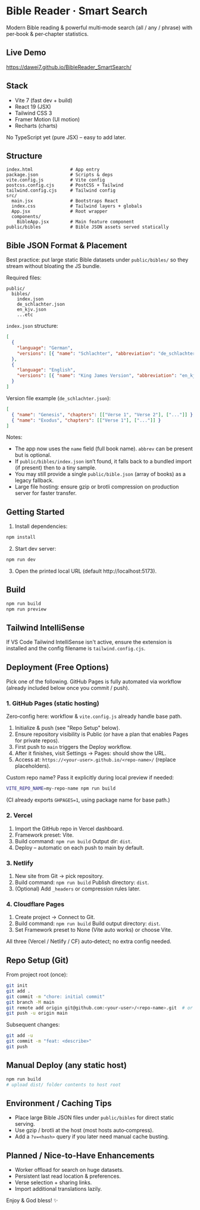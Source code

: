 # Bible Reader · Smart Search

Modern Bible reading & powerful multi‑mode search (all / any / phrase) with per‑book & per‑chapter statistics.

## Live Demo

https://dawei7.github.io/BibleReader_SmartSearch/

## Stack

- Vite 7 (fast dev + build)
- React 19 (JSX)
- Tailwind CSS 3
- Framer Motion (UI motion)
- Recharts (charts)

No TypeScript yet (pure JSX) – easy to add later.

## Structure

```
index.html              # App entry
package.json            # Scripts & deps
vite.config.js          # Vite config
postcss.config.cjs      # PostCSS + Tailwind
tailwind.config.cjs     # Tailwind config
src/
  main.jsx              # Bootstraps React
  index.css             # Tailwind layers + globals
  App.jsx               # Root wrapper
  components/
    BibleApp.jsx        # Main feature component
public/bibles           # Bible JSON assets served statically
```

## Bible JSON Format & Placement

Best practice: put large static Bible datasets under `public/bibles/` so they stream without bloating the JS bundle.

Required files:

```
public/
  bibles/
    index.json
    de_schlachter.json
    en_kjv.json
    ...etc
```

`index.json` structure:

```json
[
  {
    "language": "German",
    "versions": [{ "name": "Schlachter", "abbreviation": "de_schlachter" }]
  },
  {
    "language": "English",
    "versions": [{ "name": "King James Version", "abbreviation": "en_kjv" }]
  }
]
```

Version file example (`de_schlachter.json`):

```json
[
  { "name": "Genesis", "chapters": [["Verse 1", "Verse 2"], ["..."]] },
  { "name": "Exodus", "chapters": [["Verse 1"], ["..."]] }
]
```

Notes:

- The app now uses the `name` field (full book name). `abbrev` can be present but is optional.
- If `public/bibles/index.json` isn’t found, it falls back to a bundled import (if present) then to a tiny sample.
- You may still provide a single `public/bible.json` (array of books) as a legacy fallback.
- Large file hosting: ensure gzip or brotli compression on production server for faster transfer.

## Getting Started

1. Install dependencies:

```bash
npm install
```

2. Start dev server:

```bash
npm run dev
```

3. Open the printed local URL (default http://localhost:5173).

## Build

```bash
npm run build
npm run preview
```

## Tailwind IntelliSense

If VS Code Tailwind IntelliSense isn't active, ensure the extension is installed and the config filename is `tailwind.config.cjs`.

## Deployment (Free Options)

Pick one of the following. GitHub Pages is fully automated via workflow (already included below once you commit / push).

### 1. GitHub Pages (static hosting)

Zero‑config here: workflow & `vite.config.js` already handle base path.

1. Initialize & push (see "Repo Setup" below).
2. Ensure repository visibility is Public (or have a plan that enables Pages for private repos).
3. First push to `main` triggers the Deploy workflow.
4. After it finishes, visit Settings → Pages: should show the URL.
5. Access at: `https://<your-user>.github.io/<repo-name>/` (replace placeholders).

Custom repo name? Pass it explicitly during local preview if needed:

```bash
VITE_REPO_NAME=my-repo-name npm run build
```

(CI already exports `GHPAGES=1`, using package name for base path.)

### 2. Vercel

1. Import the GitHub repo in Vercel dashboard.
2. Framework preset: Vite.
3. Build command: `npm run build` Output dir: `dist`.
4. Deploy – automatic on each push to main by default.

### 3. Netlify

1. New site from Git -> pick repository.
2. Build command: `npm run build` Publish directory: `dist`.
3. (Optional) Add `_headers` or compression rules later.

### 4. Cloudflare Pages

1. Create project → Connect to Git.
2. Build command: `npm run build` Build output directory: `dist`.
3. Set Framework preset to None (Vite auto works) or choose Vite.

All three (Vercel / Netlify / CF) auto‑detect; no extra config needed.

## Repo Setup (Git)

From project root (once):

```bash
git init
git add .
git commit -m "chore: initial commit"
git branch -M main
git remote add origin git@github.com:<your-user>/<repo-name>.git  # or https url
git push -u origin main
```

Subsequent changes:

```bash
git add -u
git commit -m "feat: <describe>"
git push
```

## Manual Deploy (any static host)

```bash
npm run build
# upload dist/ folder contents to host root
```

## Environment / Caching Tips

- Place large Bible JSON files under `public/bibles` for direct static serving.
- Use gzip / brotli at the host (most hosts auto‑compress).
- Add a `?v=<hash>` query if you later need manual cache busting.

## Planned / Nice-to-Have Enhancements

- Worker offload for search on huge datasets.
- Persistent last read location & preferences.
- Verse selection + sharing links.
- Import additional translations lazily.

Enjoy & God bless! ✨
